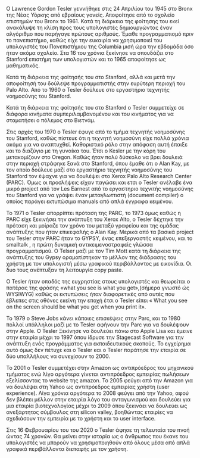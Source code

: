 O Lawrence Gordon Tesler γεννήθηκε στις 24 Απριλίου του 1945 στο Bronx της Νέας Υόρκης από εβραίους γονείς. Αποφοίτησε από  το σχολείο επιστημών του Bronx το 1961. Κατά τη διάρκεια της φοίτησης του εκεί  ανακάλυψε τη κλίση προς τους υπολογιστές δημιουργώντας έναν αλγόριθμο που παρήγαγε πρώτους αριθμούς. Έμαθε προγραμματισμό πριν το πανεπιστήμιο, καθώς είχε την ευκαιρία να χρησιμοποιεί του υπολογιστές του Πανεπιστήμιου της Columbia μισή ώρα την εβδομάδα όσο ήταν ακόμα σχολείο. Στα 16 του χρόνια ξεκίνησε να σπουδάζει στο Stanford επιστήμη των υπολογιστών και το 1965 αποφοίτησε ως μαθηματικός. 

Κατά τη διάρκεια της φοίτησής του στο Stanford, αλλά και μετά την αποφοίτησή του  δούλεψε προγραμματιστής στην ευρύτερη περιοχή του Palo Alto.  Από το 1960  ο Tesler δούλευε στο εργαστήριο τεχνητής νοημοσύνης του Stanford. 

Κατά τη διάρκεια της φοίτησής του στο Stanford o Tesler  συμμετείχε σε διάφορα κινήματα συμπεριλαμβανομένου και του κινήματος για να σταματήσει ο πόλεμος στο Βιετνάμ. 

Στις αρχές του 1970 ο Tesler έφυγε από το τμήμα τεχνητής νοημοσύνης του Stanford, καθώς πίστευε ότι η τεχνητή νοημοσύνη είχε πολλά χρόνια ακόμα για να αναπτυχθεί. Καθοριστικό ρόλο στην απόφαση αυτή έπαιξε και το διαζύγιο με τη γυναίκα του. Έτσι ο Kesler με την κόρη του μετακομίζουν στο Oregon. Καθώς ήταν πολύ δύσκολο να βρει δουλειά στην περιοχή στράφηκε ξανά στο Stanford, όπου έμαθε ότι ο Alan Kay, με τον οποίο δούλευε μαζί στο εργαστήριο τεχνητής νοημοσύνης του Stanford τον έψαχνε για να δουλέψει στο Xerox Palo Alto Research Center (PARC). Όμως οι προσλήψεις είχαν παγώσει και ετσι ο Tesler ανέλαβε ένα μικρό project από τον Les Earnest από το εργαστηριο τεχνιτής νοημοσύνης του Stanford για να γράψει έναν μεταγλωττιστή (document compiler) ο οποίος παράγει εκτυπώσιμα manuals από απλά έγγραφα κειμένου.

Το 1971 ο Tesler απορρίπτει πρόταση της PARC, το 1973 όμως καθώς η PARC είχε ξεκινήσει την ανάπτυξη του Χerox Alto, o Tesler δέχτηκε την πρόταση και μοίραζε τον χρόνο του μεταξύ γραφείου και της ομάδας ανάπτυξης που ήταν επικεφαλής ο Alan  Kay. Μερικά από τα βασικά project του Tesler στην PARC  ήταν το GYPSY, ένας επεξεργαστής κειμένου, και το smalltalk , η πρώτη δυναμική αντικειμενοστραφείς γλώσσα προγραμματισμού. O Telser μαζί με τον Tim Mott κατά τη διάρκεια της ανάπτυξης του Gypsy οραματίστηκαν το μέλλον της διάδρασης του χρήστη με τον υπολογιστή μέσω γραφικού περιβάλλοντος με εικονίδια. Οι δυο τους ανέπτυξαν τη λειτουργία copy paste.

O Tesler ήταν οπαδός της ευχρηστίας στους υπολογιστές και θεωρείται ο πατέρας της φράσης «what you see is what you get»,(σήμερα γνωστό ώς WYSIWYG)  καθώς οι εκτυπώσεις ήταν διαφορετικές από αυτές που έβλεπες στις οθόνες εκείνη την εποχή έτσι ο Tesler είπει « What you see on the screen should be what you get when you print it».

Το 1979 ο Steve Jobs κάνει κάποιες επισκέψεις στην Parc, και το 1980 πολλοί υπάλληλοι μαζί με το Tesler αφήνουν την Parc για να δουλέψουν στην Apple. O Tesler Ξεκίνησε να δουλεύει πάνω στο Apple Lisa και έμεινε στην εταιρία μέχρι το 1997 όπου ίδρυσε την Stagecast Software για την ανάπτυξη ενός προγράμματος για εκπαιδευτικούς σκοπούς. Το εγχείρημα αυτό όμως δεν πέτυχε και ο Tesler και ο Tesler παράτησε την εταιρία σε δύο υπαλλήλους να συνεχίσουν το 2000.

Το 2001 ο Tesler συμμετέχει στην Amazon ως αντιπρόεδρος του μηχανικού τμήματος ενώ λίγο αργότερα γίνεται αντιπρόεδρος εμπειρίας πωλήσεων εξελίσσοντας το website της amazon. Το 2005 φεύγει από την Amazon για να δουλέψει στη Yahoo ως αντιπρόεδρος εμπειρίας χρήστη (user experience). Λίγα χρόνια αργότερα το 2008 φεύγει από την Yahoo, αφού δεν βλέπει μέλλον στην εταιρία λόγο του ανταγωνισμού και δουλεύει για μια εταιρία βιοτεχνολογίας μέχρι το 2009 όπου ξεκινάει να δουλεύει ως ανεξάρτητος σύμβουλος  στη silicon valley, βοηθώντας εταιρίες να σχεδιάσουν την εμπειρία με το χρήστη και το user interface.

Στις 16 Φεβρουαρίου του του 2020 ο Tesler άφησε τη τελευταία του πνοή ώντας 74 χρονών. Θα μείνει στην ιστορία ως ο άνθρωπος που έκανε του υπολογιστές να μπορούν να χρησιμοποιηθούν από όλους μέσα από απλά γραφικά περιβάλλοντα διεπαφής με τον χρήστη.   
